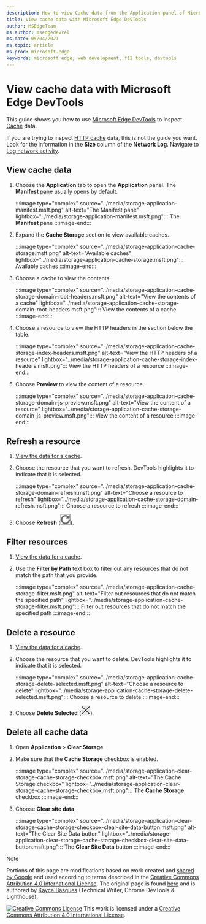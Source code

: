 ```yaml
---
description: How to view Cache data from the Application panel of Microsoft Edge DevTools.
title: View cache data with Microsoft Edge DevTools
author: MSEdgeTeam
ms.author: msedgedevrel
ms.date: 05/04/2021
ms.topic: article
ms.prod: microsoft-edge
keywords: microsoft edge, web development, f12 tools, devtools
---
```

<!-- Copyright Kayce Basques

   Licensed under the Apache License, Version 2.0 (the "License");
   you may not use this file except in compliance with the License.
   You may obtain a copy of the License at

       https://www.apache.org/licenses/LICENSE-2.0

   Unless required by applicable law or agreed to in writing, software
   distributed under the License is distributed on an "AS IS" BASIS,
   WITHOUT WARRANTIES OR CONDITIONS OF ANY KIND, either express or implied.
   See the License for the specific language governing permissions and
   limitations under the License.  -->
# View cache data with Microsoft Edge DevTools

This guide shows you how to use [Microsoft Edge DevTools][MicrosoftEdgeDevTools] to inspect [Cache][MDNCache] data.

If you are trying to inspect [HTTP cache][MDNHTTPCaching] data, this is not the guide you want.  Look for the information in the **Size** column of the **Network Log**.  Navigate to [Log network activity][DevtoolsNetworkLogActivity].

## View cache data

1.  Choose the **Application** tab to open the **Application** panel.  The **Manifest** pane usually opens by default.

    :::image type="complex" source="../media/storage-application-manifest.msft.png" alt-text="The Manifest pane" lightbox="../media/storage-application-manifest.msft.png":::
       The **Manifest** pane
    :::image-end:::

1.  Expand the **Cache Storage** section to view available caches.

    :::image type="complex" source="../media/storage-application-cache-storage.msft.png" alt-text="Available caches" lightbox="../media/storage-application-cache-storage.msft.png":::
       Available caches
    :::image-end:::

1.  Choose a cache to view the contents.

    :::image type="complex" source="../media/storage-application-cache-storage-domain-root-headers.msft.png" alt-text="View the contents of a cache" lightbox="../media/storage-application-cache-storage-domain-root-headers.msft.png":::
       View the contents of a cache
    :::image-end:::

1.  Choose a resource to view the HTTP headers in the section below the table.

    :::image type="complex" source="../media/storage-application-cache-storage-index-headers.msft.png" alt-text="View the HTTP headers of a resource" lightbox="../media/storage-application-cache-storage-index-headers.msft.png":::
       View the HTTP headers of a resource
    :::image-end:::

1.  Choose **Preview** to view the content of a resource.

    :::image type="complex" source="../media/storage-application-cache-storage-domain-js-preview.msft.png" alt-text="View the content of a resource" lightbox="../media/storage-application-cache-storage-domain-js-preview.msft.png":::
       View the content of a resource
    :::image-end:::

## Refresh a resource

1.  [View the data for a cache](#view-cache-data).
1.  Choose the resource that you want to refresh.  DevTools highlights it to indicate that it is selected.

    :::image type="complex" source="../media/storage-application-cache-storage-domain-refresh.msft.png" alt-text="Choose a resource to refresh" lightbox="../media/storage-application-cache-storage-domain-refresh.msft.png":::
       Choose a resource to refresh
    :::image-end:::

1.  Choose **Refresh** \(![Refresh](../media/refresh-icon.msft.png)\).

## Filter resources

1.  [View the data for a cache](#view-cache-data).
1.  Use the **Filter by Path** text box to filter out any resources that do not match the path that you provide.

    :::image type="complex" source="../media/storage-application-cache-storage-filter.msft.png" alt-text="Filter out resources that do not match the specified path" lightbox="../media/storage-application-cache-storage-filter.msft.png":::
       Filter out resources that do not match the specified path
    :::image-end:::

## Delete a resource

1.  [View the data for a cache](#view-cache-data).
1.  Choose the resource that you want to delete.  DevTools highlights it to indicate that it is selected.

    :::image type="complex" source="../media/storage-application-cache-storage-delete-selected.msft.png" alt-text="Choose a resource to delete" lightbox="../media/storage-application-cache-storage-delete-selected.msft.png":::
       Choose a resource to delete
    :::image-end:::

1.  Choose **Delete Selected** \(![Delete Selected](../media/delete-icon.msft.png)\).

## Delete all cache data

1.  Open **Application** > **Clear Storage**.
1.  Make sure that the **Cache Storage** checkbox is enabled.

    :::image type="complex" source="../media/storage-application-clear-storage-cache-storage-checkbox.msft.png" alt-text="The Cache Storage checkbox" lightbox="../media/storage-application-clear-storage-cache-storage-checkbox.msft.png":::
       The **Cache Storage** checkbox
    :::image-end:::

1.  Choose **Clear site data**.

    :::image type="complex" source="../media/storage-application-clear-storage-cache-storage-checkbox-clear-site-data-button.msft.png" alt-text="The Clear Site Data button" lightbox="../media/storage-application-clear-storage-cache-storage-checkbox-clear-site-data-button.msft.png":::
       The **Clear Site Data** button
    :::image-end:::


<!-- ====================================================================== -->
<!-- links -->
[MicrosoftEdgeDevTools]: ../../devtools-guide-chromium/index.md "Microsoft Edge (Chromium) Developer tools | Microsoft Docs"
[DevtoolsNetworkLogActivity]: ../network/index.md#log-network-activity  "Log network activity | Microsoft Docs"
<!-- external links -->
[MDNCache]: https://developer.mozilla.org/docs/Web/API/Cache "Cache | MDN"
[MDNHTTPCaching]: https://developer.mozilla.org/docs/Web/HTTP/Caching "HTTP caching | MDN"


<!-- ====================================================================== -->
> [!NOTE]
> Portions of this page are modifications based on work created and [shared by Google][GoogleSitePolicies] and used according to terms described in the [Creative Commons Attribution 4.0 International License][CCA4IL].
> The original page is found [here](https://developers.google.com/web/tools/chrome-devtools/storage/cache) and is authored by [Kayce Basques][KayceBasques] \(Technical Writer, Chrome DevTools \& Lighthouse\).

[![Creative Commons License][CCby4Image]][CCA4IL]
This work is licensed under a [Creative Commons Attribution 4.0 International License][CCA4IL].

[CCA4IL]: https://creativecommons.org/licenses/by/4.0
[CCby4Image]: https://i.creativecommons.org/l/by/4.0/88x31.png
[GoogleSitePolicies]: https://developers.google.com/terms/site-policies
[KayceBasques]: https://developers.google.com/web/resources/contributors#kayce-basques

